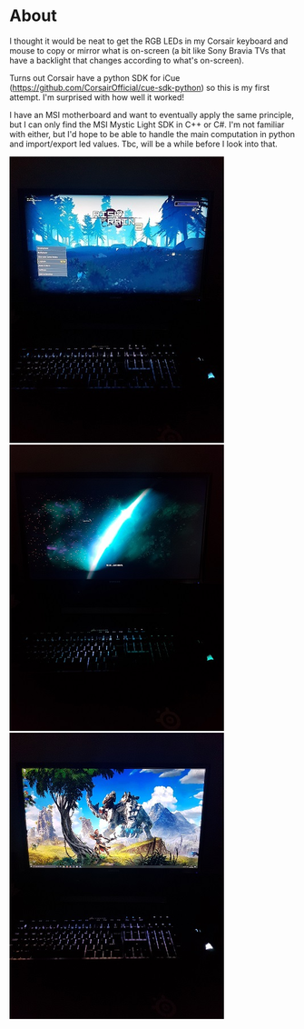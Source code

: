 # About

I thought it would be neat to get the RGB LEDs in my Corsair keyboard and mouse to copy or mirror what is on-screen (a bit like Sony Bravia TVs that have a backlight that changes according to what's on-screen). 

Turns out Corsair have a python SDK for iCue (https://github.com/CorsairOfficial/cue-sdk-python) so this is my first attempt. I'm surprised with how well it worked! 

I have an MSI motherboard and want to eventually apply the same principle, but I can only find the MSI Mystic Light SDK in C++ or C#. I'm not familiar with either, but I'd hope to be able to handle the main computation in python and import/export led values. Tbc, will be a while before I look into that. 

![text](./examples/ror2.jpg)
![text](./examples/ror2-intro.jpg)
![text](./examples/desktop.jpg)


```python

```
